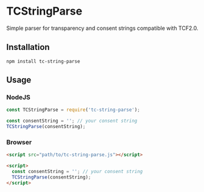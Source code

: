 # TCStringParse

Simple parser for transparency and consent strings compatible with TCF2.0.

## Installation

`npm install tc-string-parse`

## Usage

### NodeJS

```js
const TCStringParse = require('tc-string-parse');

const consentString = ''; // your consent string
TCStringParse(consentString);
```

### Browser

```html
<script src="path/to/tc-string-parse.js"></script>

<script>
  const consentString = ''; // your consent string
  TCStringParse(consentString);
</script>
```
